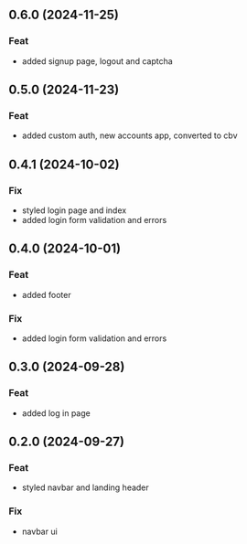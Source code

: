 ## 0.6.0 (2024-11-25)

### Feat

- added signup page, logout and captcha

## 0.5.0 (2024-11-23)

### Feat

- added custom auth, new accounts app, converted to cbv

## 0.4.1 (2024-10-02)

### Fix

- styled login page and index
- added login form validation and errors

## 0.4.0 (2024-10-01)

### Feat

- added footer

### Fix

- added login form validation and errors

## 0.3.0 (2024-09-28)

### Feat

- added log in page

## 0.2.0 (2024-09-27)

### Feat

- styled navbar and landing header

### Fix

- navbar ui
